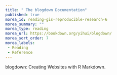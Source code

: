```yaml
---
title: " The blogdown Documentation"
published: true
morea_id: reading-gis-reproducible-research-6
morea_summary: ""
morea_type: reading
morea_url: https://bookdown.org/yihui/blogdown/
morea_sort_order: 7
morea_labels:
 - Reading
 - Reference
---
```

 blogdown: Creating Websites with R Markdown.